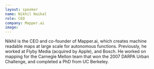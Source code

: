 ```yaml
---
layout: speaker
name: Nikhil Naikal
role: CEO
company: Mapper.ai
image: 
---
```


Nikhil is the CEO and co-founder of Mapper.ai, which creates machine readable maps at large scale for autonomous functions. Previously, he worked at Flyby Media (acquired by Apple), and Bosch. He worked on mapping for the Carnegie Mellon team that won the 2007 DARPA Urban Challenge, and completed a PhD from UC Berkeley.
